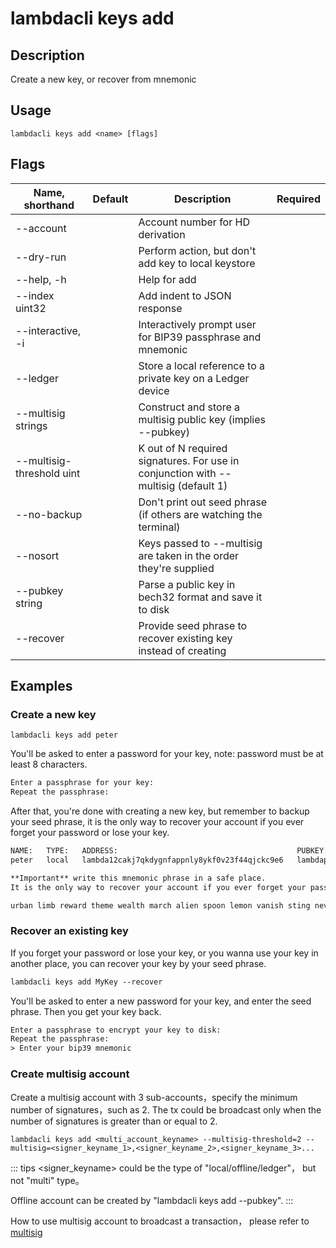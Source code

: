 # lambdacli keys add

## Description

Create a new key, or recover from mnemonic

## Usage

```
lambdacli keys add <name> [flags]
```

## Flags

| Name, shorthand | Default   | Description                                                       | Required |
| ---------------   | --------- | ----------------------------------------------------------------- | -------- |
| --account         |           | Account number for HD derivation                         |          |
| --dry-run         |           | Perform action, but don't add key to local keystore               |          |
| --help, -h        |           | Help for add                                                      |          |
| --index uint32    |           | Add indent to JSON response                           |          |
| --interactive, -i |           | Interactively prompt user for BIP39 passphrase and mnemonic       |          |
| --ledger  |           | Store a local reference to a private key on a Ledger device       |          |
| --multisig strings   |           | Construct and store a multisig public key (implies --pubkey)       |          |
| --multisig-threshold uint   |           | K out of N required signatures. For use in conjunction with --multisig (default 1)       |          |
| --no-backup       |           | Don't print out seed phrase (if others are watching the terminal) |          |
| --nosort   |           | Keys passed to --multisig are taken in the order they're supplied       |          |
| --pubkey string    |           | Parse a public key in bech32 format and save it to disk       |          |
| --recover         |           | Provide seed phrase to recover existing key instead of creating   |          |                 |          |

## Examples

### Create a new key

```shell
lambdacli keys add peter
```

You'll be asked to enter a password for your key, note: password must be at least 8 characters.

```txt
Enter a passphrase for your key:
Repeat the passphrase:
```

After that, you're done with creating a new key, but remember to backup your seed phrase, it is the only way to recover your account if you ever forget your password or lose your key.

```txt
NAME:   TYPE:   ADDRESS:                                        PUBKEY:
peter   local   lambda12cakj7qkdygnfappnly8ykf0v23f44qjckc9e6   lambdapub1addwnpepqwv2zv6mm56shz6s8uxz2pklmzjcj8y9kj0f53wruccqjp4jcppl5egr8cz

**Important** write this mnemonic phrase in a safe place.
It is the only way to recover your account if you ever forget your password.

urban limb reward theme wealth march alien spoon lemon vanish sting never angle olympic thunder spare upgrade endless pause sting sheriff gorilla taxi elder
```

### Recover an existing key

If you forget your password or lose your key, or you wanna use your key in another place, you can recover your key by your seed phrase.

```txt
lambdacli keys add MyKey --recover
```

You'll be asked to enter a new password for your key, and enter the seed phrase. Then you get your key back.

```txt
Enter a passphrase to encrypt your key to disk:
Repeat the passphrase:
> Enter your bip39 mnemonic
```

### Create multisig account

Create a multisig account with 3 sub-accounts，specify the minimum number of signatures，such as 2. The tx could be broadcast only when the number of signatures is greater than or equal to 2.

```  
lambdacli keys add <multi_account_keyname> --multisig-threshold=2 --multisig=<signer_keyname_1>,<signer_keyname_2>,<signer_keyname_3>...
```

::: tips
<signer_keyname> could be the type of "local/offline/ledger"， but not "multi" type。

Offline account can be created by "lambdacli keys add --pubkey". 
:::

How to use multisig account to broadcast a transaction， please refer to [multisig](../tx/multisign.md)
